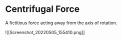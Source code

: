 # Centrifugal Force
A fictitious force acting away from the axis of rotation.

![[Screenshot_20220505_155410.png]]

